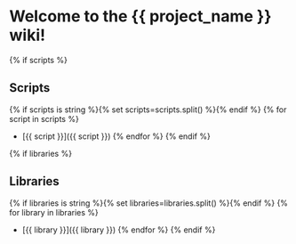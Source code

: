 # Welcome to the {{ project_name }} wiki!

{% if scripts %}
## Scripts
{% if scripts is string %}{% set scripts=scripts.split() %}{% endif %}
{% for script in scripts %}
- [{{ script }}]({{ script }})
{% endfor %}
{% endif %}

{% if libraries %}
## Libraries
{% if libraries is string %}{% set libraries=libraries.split() %}{% endif %}
{% for library in libraries %}
- [{{ library }}]({{ library }})
{% endfor %}
{% endif %}
